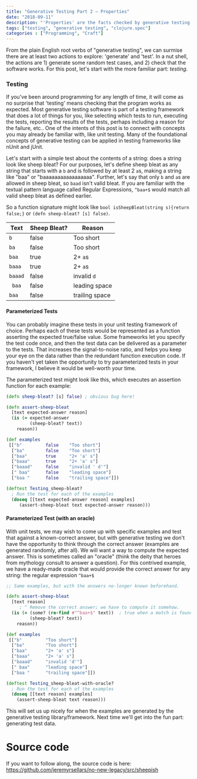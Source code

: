 ```yaml
---
title: "Generative Testing Part 2 – Properties"
date: "2018-09-11"
description: "'Properties' are the facts checked by generative testing.  We assert that some properties are true of our programs, and the testing library checks it for us."
tags: ["testing", "generative testing", "clojure.spec"]
categories : ["Programming", "Craft"]
---
```


From the plain English root verbs of "generative testing", we can surmise there are at least two actions to explore: 'generate' and 'test'.  In a nut shell, the actions are 1) generate some random test cases, and 2) check that the software works.  For this post, let's start with the more familiar part: _testing_.


### Testing
If you've been around programming for any length of time, it will come as no surprise that 'testing' means checking that the program works as expected.  Most generative testing software is part of a testing framework that does a lot of things for you, like selecting which tests to run, executing the tests, reporting the results of the tests, perhaps including a reason for the failure, etc..  One of the intents of this post is to connect with concepts you may already be familiar with, like unit testing.  Many of the foundational concepts of generative testing can be applied in testing frameworks like nUnit and jUnit.

Let's start with a simple test about the contents of a string: does a string look like sheep bleat?  For our purposes, let's define sheep bleat as any string that starts with a `b` and is followed by at least 2 `a`s, making a string like "baa" or "baaaaaaaaaaaaaaaaa".  Further, let's say that only `b` and `a`s are allowed in sheep bleat, so `baad` isn't valid bleat.  If you are familiar with the textual pattern language called Regular Expressions, `^baa+$` would match all valid sheep bleat as defined earlier.

So a function signature might look like `bool isSheepBleat(string s){return false;}` or `(defn sheep-bleat? [s] false)`.

|Text      |Sheep Bleat?|Reason        |
|----------|------------|--------------|
|`b`       |false       |Too short     |
|`ba`      |false       |Too short     |
|`baa`     |true        |2+ `a`s       |
|`baaa`    |true        |2+ `a`s       |
|`baaad`   |false       |invalid `d`   |
|` baa`    |false       |leading space |
|`baa `    |false       |trailing space|

#### Parameterized Tests

You can probably imagine these tests in your unit testing framework of choice.  Perhaps each of these tests would be represented as a function asserting the expected true/false value.  Some frameworks let you specify the test code once, and then the test data can be delivered as a parameter to the tests.  That increases the signal-to-noise ratio, and helps you keep your eye on the data rather than the redundant function execution code.  If you haven't yet taken the opportunity to try parameterized tests in your framework, I believe it would be well-worth your time.


The parameterized test might look like this, which executes an assertion function for each example:

```clojure
(defn sheep-bleat? [s] false) ; obvious bug here!

(defn assert-sheep-bleat
  [text expected-answer reason]
  (is (= expected-answer
         (sheep-bleat? text))
    reason))

(def examples
 [["b"         false    "Too short"]
  ["ba"        false    "Too short"]
  ["baa"       true     "2+ 'a' s"]
  ["baaa"      true     "2+ 'a' s"]
  ["baaad"     false    "invalid ' d'"]
  [" baa"      false    "leading space"]
  ["baa "      false    "trailing space"]])

(deftest Testing_sheep-bleat?
  ; Run the test for each of the examples
  (doseq [[text expected-answer reason] examples]
     (assert-sheep-bleat text expected-answer reason)))
```

#### Parameterized Test (with an oracle)

With unit tests, we may wish to come up with specific examples and test that against a known-correct answer, but with generative testing we don't have the opportunity to think through the correct answer (examples are generated randomly, after all).  We will want a way to compute the expected answer.  This is sometimes called an "oracle" (think the deity that heroes from mythology consult to answer a question).  For this contrived example, we have a ready-made oracle that would provide the correct answer for any string: the regular expression `^baa+$`

```clojure
;; Same examples, but with the answers no-longer known beforehand.

(defn assert-sheep-bleat
  [text reason]
     ; ^ Remove the correct answer; we have to compute it somehow.
  (is (= (some? (re-find #"^baa+$" text))  ; true when a match is found, false when nil is returned.
         (sheep-bleat? text))
    reason))

(def examples
 [["b"         "Too short"]
  ["ba"        "Too short"]
  ["baa"       "2+ 'a' s"]
  ["baaa"      "2+ 'a' s"]
  ["baaad"     "invalid 'd'"]
  [" baa"      "leading space"]
  ["baa "      "trailing space"]])

(deftest Testing_sheep-bleat-with-oracle?
  ; Run the test for each of the examples
  (doseq [[text reason] examples]
    (assert-sheep-bleat text reason)))
```

This will set us up nicely for when the examples are generated by the generative testing library/framework.  Next time we'll get into the fun part: generating test data.

# Source code

If you want to follow along, the source code is here: https://github.com/jeremyrsellars/no-new-legacy/src/sheepish
